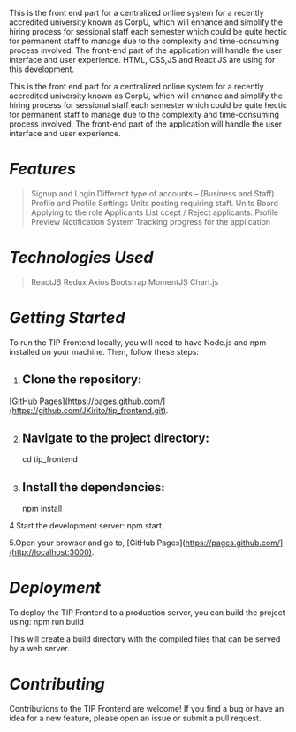 
 This is the front end part for a centralized online system for a recently accredited university known as CorpU, which will enhance and simplify the hiring process for sessional staff each semester which could be quite hectic for permanent staff to manage due to the complexity and time-consuming process involved.
The front-end part of the application will handle the user interface and user experience. 
HTML, CSS,JS and React JS are using for this development.

This is the front end part for a centralized online system for a recently accredited university known as CorpU, which will enhance and simplify the hiring process for sessional staff each semester which could be quite hectic for permanent staff to manage due to the complexity and time-consuming process involved.
The front-end part of the application will handle the user interface and user experience. 

# *Features*

>Signup and Login 
>Different type of accounts – (Business and Staff) 
>Profile and Profile Settings 
>Units posting requiring staff. 
>Units Board 
>Applying to the role 
>Applicants List 
>ccept / Reject applicants. 
>Profile Preview 
>Notification System
>Tracking progress for the application 

# *Technologies Used*
>ReactJS
>Redux
>Axios
>Bootstrap
>MomentJS
>Chart.js

# *Getting Started*
To run the TIP Frontend locally, you will need to have Node.js and npm installed on your machine. Then, follow these steps:

1. ## Clone the repository:

[GitHub Pages](https://pages.github.com/](https://github.com/JKirito/tip_frontend.git).

2. ## Navigate to the project directory:
    cd tip_frontend

3. ## Install the dependencies:
   npm install

4.Start the development server:
  npm start

5.Open your browser and go to,
[GitHub Pages](https://pages.github.com/](http://localhost:3000).


# *Deployment*
To deploy the TIP Frontend to a production server, you can build the project using:
npm run build

This will create a build directory with the compiled files that can be served by a web server.

# *Contributing*

Contributions to the TIP Frontend are welcome! If you find a bug or have an idea for a new feature, please open an issue or submit a pull request.
